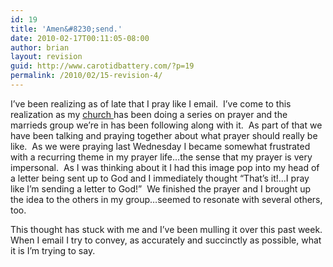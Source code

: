 ```yaml
---
id: 19
title: 'Amen&#8230;send.'
date: 2010-02-17T00:11:05-08:00
author: brian
layout: revision
guid: http://www.carotidbattery.com/?p=19
permalink: /2010/02/15-revision-4/
---
```

I&#8217;ve been realizing as of late that I pray like I email.  I&#8217;ve come to this realization as my <a title="Flood Church" href="http://www.diveintoflood.com/" target="_blank">church </a>has been doing a series on prayer and the marrieds group we&#8217;re in has been following along with it.  As part of that we have been talking and praying together about what prayer should really be like.  As we were praying last Wednesday I became somewhat frustrated with a recurring theme in my prayer life&#8230;the sense that my prayer is very impersonal.  As I was thinking about it I had this image pop into my head of a letter being sent up to God and I immediately thought &#8220;That&#8217;s it!&#8230;I pray like I&#8217;m sending a letter to God!&#8221;  We finished the prayer and I brought up the idea to the others in my group&#8230;seemed to resonate with several others, too.

This thought has stuck with me and I&#8217;ve been mulling it over this past week.  When I email I try to convey, as accurately and succinctly as possible, what it is I&#8217;m trying to say.